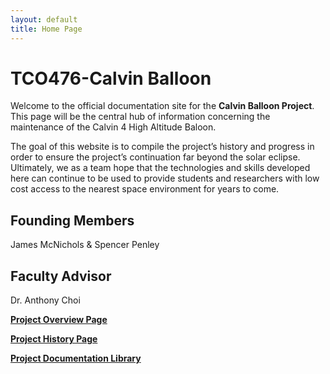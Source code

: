 ```yaml
---
layout: default
title: Home Page
---
```


# TCO476-Calvin Balloon

Welcome to the official documentation site for the **Calvin Balloon Project**. This page will be the central hub of information concerning the maintenance of the Calvin 4 High Altitude Baloon. 

The goal of this website is to compile the project’s history and progress in order to ensure the project’s continuation far beyond the solar eclipse. Ultimately, we as a team hope that the technologies and skills developed here can continue to be used to provide students and researchers with low cost access to the nearest space environment for years to come.

## Founding Members ##
James McNichols 
&
Spencer Penley

## Faculty Advisor ##
Dr. Anthony Choi

**[Project Overview Page](https://coleturner95.github.io/TCO476-CalvinBalloon/ProjectOverview/)**

**[Project History Page](https://coleturner95.github.io/TCO476-CalvinBalloon/ProjectHistory/)**

**[Project Documentation Library](https://coleturner95.github.io/TCO476-CalvinBalloon/Project%20Documentation%20Library.html)**






